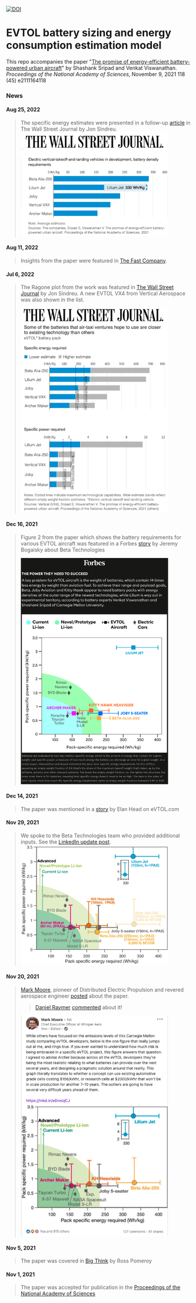 [![DOI](https://zenodo.org/badge/379841695.svg)](https://zenodo.org/badge/latestdoi/379841695)

# EVTOL battery sizing and energy consumption estimation model

This repo accompanies the paper "[The promise of energy-efficient battery-powered urban aircraft](https://doi.org/10.1073/pnas.2111164118)" by Shashank Sripad and Venkat Viswanathan. _Proceedings of the National Academy of Sciences_, November 9, 2021 118 (45) e2111164118

### News
#### Aug 25, 2022
> The specific energy estimates were presented in a follow-up [article](https://www.wsj.com/articles/liliums-air-taxi-is-arriving-too-early-11661429432?reflink=desktopwebshare_permalink) in The Wall Street Journal by Jon Sindreu.
> <img src="news/wsj_2.png" alt="WSJ Sripad Viswanathan-2" width="400"/>

#### Aug 11, 2022
> Insights from the paper were featured in [The Fast Company](https://www.fastcompany.com/90776029/paul-mollers-50-year-dream-to-build-a-flying-car-wont-die).

#### Jul 6, 2022
> The Ragone plot from the work was featured in [The Wall Street Journal](https://www.wsj.com/articles/batteries-become-do-or-die-for-air-taxi-startups-11657098176?reflink=desktopwebshare_permalink) by Jon Sindreu. A new EVTOL VX4 from Vertical Aerospace was also shown in the list. 
>
> <img src="news/wsj_1.png" alt="WSJ Sripad Viswanathan-1" width="400"/>

#### Dec 16, 2021
> Figure 2 from the paper which shows the battery requirements for various EVTOL aircraft was featured in a Forbes [story](https://www.forbes.com/sites/jeremybogaisky/2021/12/16/beta-technologies-amazon-ups-evtol/?ss=entrepreneurs&sh=3fa334762c24) by Jeremy Bogaisky about Beta Technologies
> 
> <img src="news/forbes_dec2021.png" alt="Forbes Bogaisky" width="400"/>

#### Dec 14, 2021
> The paper was mentioned in a [story](https://evtol.com/features/elon-musk-supersonic-electric-vtol-jet/) by Elan Head on eVTOL.com

#### Nov 29, 2021
> We spoke to the Beta Technologies team who provided additional inputs. See the [LinkedIn update post](https://www.linkedin.com/posts/ssripad_were-thrilled-by-all-the-feedback-and-discussions-activity-6871141765634699264-3xaM).
> <img src="news/Beta_update.jpeg" alt="Beta Alia" width="400"/>

#### Nov 20, 2021
> [Mark Moore](https://www.linkedin.com/in/mark-moore-99582787/?miniProfileUrn=urn%3Ali%3Afs_miniProfile%3AACoAABJ0JsEBBhojAWp_v_kPEA5UB4FAjDB42e4), pioneer of Distributed Electric Propulsion and revered aerospace engineer [posted](https://www.linkedin.com/posts/mark-moore-99582787_while-others-have-focused-on-the-emissions-activity-6867855419902099458-IPUf) about the paper.
>> [Daniel Raymer](https://g.co/kgs/cQfVaJ) [commented](https://www.linkedin.com/feed/update/urn:li:activity:6867855419902099458?commentUrn=urn%3Ali%3Acomment%3A%28activity%3A6867855419902099458%2C6867885475592568832%29) about it!
> 
> <img src="news/mmore_nov2021.png" alt="Mark Moore EVTOL" width="400"/>

#### Nov 5, 2021
> The paper was covered in [Big Think](https://bigthink.com/the-future/flying-cars-evtol-aircraft/) by Ross Pomeroy

#### Nov 1, 2021
> The paper was accepted for publication in the [Proceedings of the National Academy of Sciences](https://doi.org/10.1073/pnas.2111164118)

